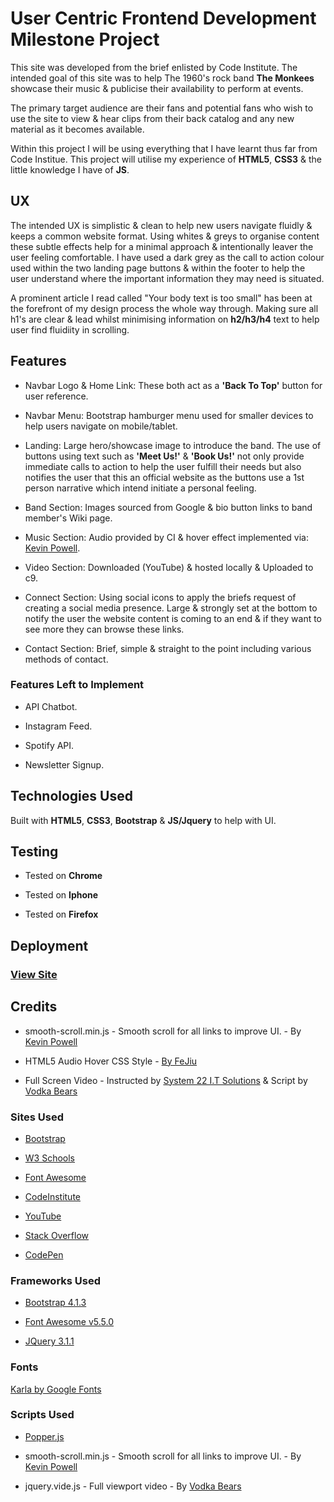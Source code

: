 # User Centric Frontend Development Milestone Project

This site was developed from the brief enlisted by Code Institute. The intended goal of this site was to help The 1960's rock band **The Monkees** showcase their music & publicise their availability to perform at events.

The primary target audience are their fans and potential fans who wish to use the site to view & hear clips from their back catalog and any new material as it becomes available.

Within this project I will be using everything that I have learnt thus far from Code Institue.
This project will utilise my experience of **HTML5**, **CSS3** & the little knowledge I have of **JS**.

## UX

The intended UX is simplistic & clean to help new users navigate fluidly & keeps a common website format. Using whites & greys to organise content these subtle effects help for a minimal approach & intentionally leaver the user feeling comfortable. I have used a dark grey as the call to action colour used within the two landing page buttons & within the footer to help the user understand where the important information they may need is situated.

A prominent article I read called "Your body text is too small" has been at the forefront of my design process the whole way through. Making sure all h1's are clear & lead whilst minimising information on **h2/h3/h4** text to help user find fluidiity in scrolling.

## Features 

* Navbar Logo & Home Link: These both act as a **'Back To Top'** button for user reference. 

* Navbar Menu: Bootstrap hamburger menu used for smaller devices to help users navigate on mobile/tablet.

* Landing: Large hero/showcase image to introduce the band. The use of buttons using text such as **'Meet Us!'** & **'Book Us!'** not only provide immediate calls to action to help the user fulfill their needs but also notifies the user that this an official website as the buttons use a 1st person narrative which intend initiate a personal feeling.

* Band Section: Images sourced from Google & bio button links to band member's Wiki page.

* Music Section: Audio provided by CI & hover effect implemented via: [Kevin Powell](https://codepen.io/kevinpowell/pen/dWzGox).

* Video Section: Downloaded (YouTube) & hosted locally & Uploaded to c9.

* Connect Section: Using social icons to apply the briefs request of creating a social media presence. Large & strongly set at the bottom to notify the user the website content is coming to an end & if they want to see more they can browse these links.

* Contact Section: Brief, simple & straight to the point including various methods of contact.

### Features Left to Implement 

* API Chatbot.

* Instagram Feed.

* Spotify API.

* Newsletter Signup.

## Technologies Used

Built with **HTML5**, **CSS3**, **Bootstrap** & **JS/Jquery** to help with UI.

## Testing

* Tested on **Chrome**

* Tested on **Iphone**

* Tested on **Firefox**

## Deployment

### [View Site](https://elh0.github.io/the-monkees/)

## Credits 

* smooth-scroll.min.js - Smooth scroll for all links to improve UI. - By [Kevin Powell](https://codepen.io/kevinpowell/pen/dWzGox)

* HTML5 Audio Hover CSS Style - [By FeJiu](https://codepen.io/dcastanos/pen/FeJiu)

* Full Screen Video - Instructed by [System 22 I.T Solutions](https://youtu.be/4tYPDXfjP1Y) & Script by [Vodka Bears](https://github.com/vodkabears/Vide)

### Sites Used

* [Bootstrap](https://getbootstrap.com/docs/4.1/getting-started/introduction/)

* [W3 Schools](https://www.w3schools.com/html/default.asp) 

* [Font Awesome](https://www.bootstrapcdn.com/fontawesome/) 

* [CodeInstitute](https://courses.codeinstitute.net)

* [YouTube](https://www.youtube.com/)

* [Stack Overflow](https://stackoverflow.com/)

* [CodePen](https://codepen.io/)

### Frameworks Used 

* [Bootstrap 4.1.3](https://getbootstrap.com/)

* [Font Awesome v5.5.0](https://fontawesome.com/how-to-use/on-the-web/setup/getting-started?using=web-fonts-with-css)

* [JQuery 3.1.1](https://jquery.com/download/)

### Fonts 

[Karla by Google Fonts](https://fonts.google.com/specimen/Karla)

### Scripts Used

* [Popper.js](https://popper.js.org/)

* smooth-scroll.min.js - Smooth scroll for all links to improve UI. - By [Kevin Powell](https://codepen.io/kevinpowell/pen/dWzGox)

* jquery.vide.js - Full viewport video - By [Vodka Bears](https://github.com/vodkabears/Vide)


